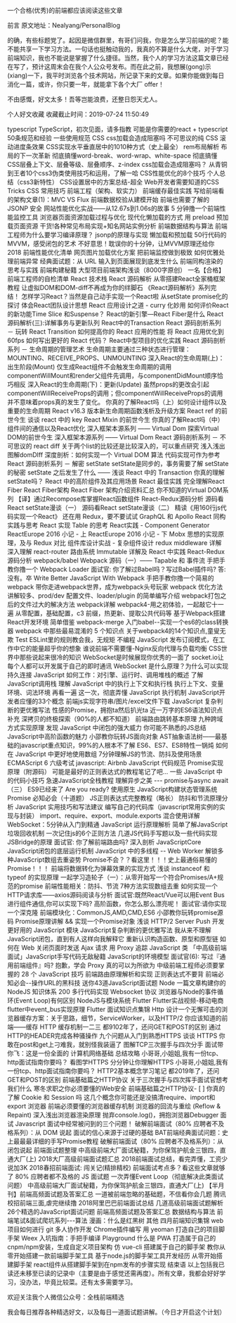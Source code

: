 
一个合格(优秀)的前端都应该阅读这些文章

前言
原文地址：Nealyang/PersonalBlog

的确，有些标题党了。起因是微信群里，有哥们问我，你是怎么学习前端的呢？能不能共享一下学习方法。一句话也挺触动我的，我真的不算是什么大佬，对于学习前端知识，我也不能说是掌握了什么捷径。当然，我个人的学习方法这篇文章已经在写了，预计这周末会在我个人公众号发布。而在此之前，我想展(gong)示(xiang)一下，我平时浏览各个技术网站，所记录下来的文章。如果你能做到每日消化一篇，或许，你只要一年，就能拿下各个大厂 offer！

不由感慨，好文太多！吾等岂能浪费，还整日怨天尤人。


个人好文收藏
收藏截止时间：2019-07-24 11:50:49

typescript
 TypeScript，初次见面，请多指教
 可能是你需要的react + typescript 50条规范和经验
一些使用规范
CSS
 css加载会造成阻塞吗
 不可思议的纯 CSS 滚动进度条效果
 CSS实现水平垂直居中的1010种方式（史上最全）
 rem布局解析
 布局的下一次革新
 彻底搞懂word-break、word-wrap、white-space
 彻底搞懂CSS层叠上下文、层叠等级、层叠顺序、z-index
 css加载会造成阻塞吗？
 从青铜到王者10个css3伪类使用技巧和运用，了解一哈
 CSS性能优化的8个技巧
 个人总结（css3新特性）
 CSS设置居中的方案总结-超全
 Web开发者需要知道的CSS Tricks
 CSS 常用技巧
前端工程（架构、软实力）
 前端缓存最佳实践
 写给前端看的架构文章(1)：MVC VS Flux
 前端数据校验从建模开始
 前端也需要了解的 JSONP 安全
 网站性能优化实战——从12.67s到1.06s的故事
 5 分钟撸一个前端性能监控工具
 浏览器页面资源加载过程与优化
 现代化懒加载的方式
 用 preload 预加载页面资源
 干货!各种常见布局实现+知名网站实例分析
 前端数据结构与算法
 前端工程师为什么要学习编译原理？
 jsonp的原理与实现
 懒加载和预加载
 50行代码的MVVM，感受闭包的艺术
 不好意思！耽误你的十分钟，让MVVM原理还给你
 2018 前端性能优化清单
 网页图片加载优化方案
 把前端监控做到极致
 如何优雅处理前端异常
 经典面试题：从 URL 输入到页面展现到底发生什么
 前端同构渲染的思考与实践
 前端构建秘籍
 大型项目前端架构浅谈（8000字原创）
 一名【合格】前端工程师的自检清单
React 技术栈
 React 源码解析
 从零搭建React全家桶框架教程
 让虚拟DOM和DOM-diff不再成为你的绊脚石
 《React源码解析》系列完结！
 怎样学习React？当然是自己动手实现一个React啦
 从setState promise化的探讨 体会React团队设计思想
 React 应用设计之道 - curry 化妙用
 如何评价React的新功能Time Slice 和Suspense？
 React的新引擎—React Fiber是什么
 React源码解析(三):详解事务与更新队列
 React中的Transaction
 React 源码剖析系列 － 玩转 React Transition
 如何提高你的 React 应用的性能
 将 React 应用优化到 60fps
 如何写出更好的 React 代码？
 React中型项目的优化实践
 React 源码剖析系列 － 生命周期的管理艺术
生命周期主要通过三种状态进行管理：MOUNTING、RECEIVE_PROPS、UNMOUNTING
 深入React的生命周期(上)：出生阶段(Mount)
仅生成React组件不会触发生命周期的调用
componentWillMount和render父组件先调用，与componentDidMount顺序恰巧相反
 深入React的生命周期(下)：更新(Update)
虽然props的更改会引起componentWillReceiveProps的调用；但componentWillReceiveProps的调用并不意味着props真的发生了变化。
 你真的了解React吗（上）如何设计组件以及重要的生命周期
 React v16.3 版本新生命周期函数浅析及升级方案
 React ref 的前世今生
 谈谈 react 中的 key
 React Mixin 的前世今生
 你真的了解React吗（中）组件间的通信以及React优化
 深入框架本源系列 —— Virtual Dom
 探索Virtual DOM的前世今生
 深入框架本源系列 —— Virtual Dom
 React 源码剖析系列 － 不可思议的 react diff
关于两个list的比较还是比较深入的，可以重点研究
 浅入浅出图解domDIff
 深度剖析：如何实现一个 Virtual DOM 算法
代码实现可作为参考
 React 源码剖析系列 － 解密 setState
setState是同步的，事务需要了解
 setState的秘密
 setState 之后发生了什么 —— 浅谈 React 中的 Transaction
 你真的理解setState吗？
 React 中的高阶组件及其应用场景
 React 最佳实践
 完全理解React Fiber
 React Fiber架构
 React Fiber 架构介绍资料汇总
 你不知道的Virtual DOM系列
 【译】通过Recompose库掌握React函数组件
 React-Redux源码分析
 源码看React setState漫谈（一）
 源码看React setState漫谈（二）
 精读《用160行js代码实现一个React》
 还在用 Redux，要不要试试 GraphQL 和 Apollo
 React 同构实践与思考
 React 实现 Table 的思考
 React实践 - Component Generator
 ReactEurope 2016 小记 - 上
 ReactEurope 2016 小记 - 下
 Mobx 思想的实现原理，及与 Redux 对比
 组件库设计实战 - 复杂组件设计
 redux middleware 详解
 深入理解 react-router 路由系统
 Immutable 详解及 React 中实践
 React-Redux源码分析
webpack/babel
 Webpack 源码（一）—— Tapable 和 事件流
 手把手教你撸一个 Webpack Loader
 面试官: 你了解过Babel吗？写过Babel插件吗? 答: 没有。卒
 Write Better JavaScript With Webpack
 手把手教你撸一个简易的 webpack
 带你走进webpack世界，成为webpack头号玩家
webpack 优化方法讲解较多、prod/dev 配置文件、loader/plugin 的简单编写介绍
 webpack打包之后的文件过大的解决方法
 webpack详解
 webpack4-用之初体验，一起敲它十一遍
从零配置，基础配置，c3 前缀，热更新、提取公共代码等
 基于Webpack搭建React开发环境
简单借鉴 webpack-merge
 入门babel--实现一个es6的class转换器
 webpack 中那些最易混淆的 5 个知识点
 关于webpack4的14个知识点,童叟无欺
Test
 ESLint里的规则教会我，无规矩 不编程
JavaScript
 发布订阅模式，在工作中它的能量超乎你的想象
 谁说前端不需要懂-Nginx反向代理与负载均衡
 CSS世界中那些说起来很冷的知识
 WebSocket是时候展现你优秀的一面了
 socket.io让每个人都可以开发属于自己的即时通讯
 WebSocket 是什么原理？为什么可以实现持久连接
 JavaScript 如何工作：对引擎、运行时、调用堆栈的概述
了解JavaScript调用栈
 理解 JavaScript 中的执行上下文和执行栈
执行上下文、变量环境、词法环境 再看一遍
 这一次，彻底弄懂 JavaScript 执行机制
 JavaScript开发者应懂的33个概念
 前端js实现字符串/图片/excel文件下载
 JavaScript 复杂判断的更优雅写法
 性感的Promise，拥抱ta然后扒光ta
 近一万字的ES6语法知识点补充
 深拷贝的终极探索（90%的人都不知道）
 前端路由跳转基本原理
 九种跨域方式实现原理
 发现 JavaScript 中闭包的强大威力
 你可能不熟悉的JS总结
 JavaScript中高阶函数的魅力
 小邵教你玩转JS面向对象
 AST抽象语法树——最基础的javascript重点知识，99%的人根本不了解
 ES6、ES7、ES8特性一锅炖
 如何在 JavaScript 中更好地使用数组
 7分钟理解JS的节流、防抖及使用场景
 ECMAScript 6 六级考试
 javascript: Airbnb JavaScript 代码规范
 Promise实现原理（附源码）
 可能是最好的正则表达式的教程笔记了吧...
 一些 JavaScript 中的代码小技巧
 急速JavaScript全栈教程
 理解异步之美 --- promise与async await （三）
 ES9已经来了 Are you ready?
 使用原生 JavaScript构建状态管理系统
 Promise 必知必会（十道题）
 JS正则表达式完整教程（略长）
 防抖和节流原理分析
 JavaScript 实用技巧和写法建议
 编写自己的代码库（javascript常用实例的实现与封装）
 import、require、export、module.exports 混合使用详解
 WebSocket：5分钟从入门到精通
 JavaScript 运行原理解析
 简单了解JavaScript垃圾回收机制
 一次记住js的6个正则方法
 几道JS代码手写题以及一些代码实现
 JSBridge的原理
 面试官: 你了解前端路由吗?
 深入剖析 JavaScriptCore
 JavaScript闭包的底层运行机制
 JavaScript 中的多线程 -- Web Worker
 解锁多种JavaScript数组去重姿势
 Promise不会？？看这里！！！史上最通俗易懂的Promise！！！
 前端将数据转化为弹幕效果的实现方式
 浅谈 instanceof 和 typeof 的实现原理
 一起学习造轮子（一）：从零开始写一个符合Promises/A+规范的promise
 前端性能相关：防抖、节流
 7种方法实现数组去重
 如何实现一个HTTP请求库——axios源码阅读与分析
 面试官:既然React/Vue可以用Event Bus进行组件通信,你可以实现下吗?
 高阶函数，你怎么那么漂亮呢！
 面试官:请你实现一个深克隆
 前端模块化：CommonJS,AMD,CMD,ES6
 小邵教你玩转promise源码
 Promise原理讲解 && 实现一个Promise对象
 浅谈 HTTP/2 Server Push
 开发更好用的 JavaScript 模块
 JavaScript复杂判断的更优雅写法
 我从来不理解JavaScript闭包，直到有人这样向我解释它
 重新认识构造函数、原型和原型链
 如何在 Web 关闭页面时发送 Ajax 请求
 用 Proxy 追踪 JavaScript 类
 「中高级前端面试」JavaScript手写代码无敌秘籍
 JavaScript的环境模型
 面试官(6): 写过『通用前端组件』吗?
 抱歉，学会 Proxy 真的可以为所欲为
 中级前端工程师必须要掌握的 28 个 JavaScript 技巧
 前端路由原理解析和实现
 正则表达式不要背
 前端必知必会--操作URL的黑科技
 送你43道JavaScript面试题
Node
 一篇文章构建你的 NodeJS 知识体系
 200 多行代码实现 Websocket 协议
 浏览器与Node的事件循环(Event Loop)有何区别
 NodeJS与模块系统
Flutter
 Flutter实战视频-移动电商
 flutter中event_bus实现原理
 Flutter 面试知识点集锦
Http
 设计一个无懈可击的浏览器缓存方案：关于思路，细节，ServiceWorker，以及HTTP/2
 你应该知道的前端——缓存
 HTTP 缓存机制一二三
 都9102年了，还问GET和POST的区别
 通过HTTP的HEADER完成各种骚操作
 九个问题从入门到熟悉HTTPS
 谈谈 HTTPS
 你敢在post和get上刁难我，就别怪我装逼了
 图解TCP三次握手与四次分手
 面试带你飞：这是一份全面的 计算机网络基础 总结攻略
 小哥哥,小姐姐,我有一份tcp、http面试指南你要吗？
 看图学HTTPS
 分分钟让你理解HTTPS
 小哥哥,小姐姐,我有一份tcp、http面试指南你要吗？
 HTTP2基本概念学习笔记
 都2019年了，还问GET和POST的区别
 前端基础篇之HTTP协议
 关于三次握手与四次挥手面试官想考我们什么
 寒冬求职之你必须要懂的Web安全
 前端基础篇之HTTP协议- [ ] 你真的了解 Cookie 和 Session 吗
 这几个概念你可能还是没搞清require、import和export
浏览器
 前端必须要懂的浏览器缓存机制
 浏览器的回流与重绘 (Reflow & Repaint)
 深入浅出浏览器渲染原理
 抛弃console.log()，拥抱浏览器Debugger
面试
 Javascript 面试中经常被问到的三个问题！
 破解前端面试（80% 应聘者不及格系列）：从 DOM 说起
 面试的信心来源于过硬的基础
 BAT前端经典面试问题：史上最最最详细的手写Promise教程
 破解前端面试（80% 应聘者不及格系列）：从闭包说起
 前端面试题整理
 中高级前端大厂面试秘籍，为你保驾护航金三银四，直通大厂(上)
 2018大厂高级前端面试题汇总
 2018前端面试总结，看完弄懂，工资少说加3K
 2018春招前端面试: 闯关记(精排精校)
 前端面试考点多？看这些文章就够了
 80% 应聘者都不及格的 JS 面试题
 一次弄懂Event Loop（彻底解决此类面试问题）
 中高级前端大厂面试秘籍，为你保驾护航金三银四，直通大厂(上)
 【半月刊】前端高频面试题及答案汇总
 一道被前端忽略的基础题，不信看你会几题
 腾讯校招前端三面,虐完继续撸
 2018阿里巴巴前端面试总结
 几道高级前端面试题解析
 26个精选的JavaScript面试问题
 前端高频面试题及答案汇总
数据结构与算法
 前端笔试&面试爬坑系列---算法
 漫画：什么是红黑树
其他
 四月前端知识集锦
 web 项目如何进行 git 多人协作开发
 Chrome插件编写
 用 yeoman 打造自己的项目脚手架
 Weex 入坑指南：手把手编译 Playground
 什么是 PWA
 打造属于自己的cnpm/npm安装，生成自定义项目架构
 仿 vue-cli 搭建属于自己的脚手架
 教你从零开始搭建一款前端脚手架工具
 基于node.js的脚手架工具开发经历
 从零开始搭建脚手架
 react组件从搭建脚手架到在npm发布的步骤实现
结束语
以上包括我已读还未移至已读的记录中（主要是由于感觉还需再度）。所有文章，我都会好好学习，没办法，毕竟比较菜。还有太多需要学习。

欢迎关注我个人微信公众号：全栈前端精选

我会每日推荐各种精选好文，以及每日一道面试题讲解。（今日才开启这个计划）


